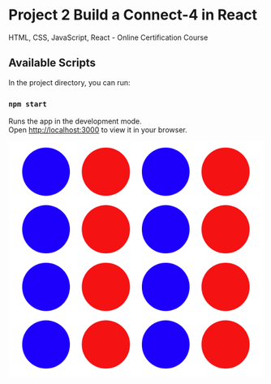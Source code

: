 # Project 2 Build a Connect-4 in React

HTML, CSS, JavaScript, React - Online Certification Course

## Available Scripts

In the project directory, you can run:

### `npm start`

Runs the app in the development mode.\
Open [http://localhost:3000](http://localhost:3000) to view it in your browser.

![img.png](forReadme.png)